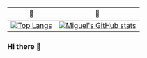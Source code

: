 | :footprints: | :memo: |
|- |-|
|[![Top Langs](https://github-readme-stats.vercel.app/api/top-langs/?username=N1b3lung0&layout=compact&theme=github_dark)](https://github.com/anuraghazra/github-readme-stats) | [![Miguel's GitHub stats](https://github-readme-stats.vercel.app/api?username=N1b3lung0&count_private=true&show_icons=true&theme=github_dark)](https://github.com/anuraghazra/github-readme-stats) |




### Hi there 👋

<!--
**N1b3lung0/N1b3lung0** is a ✨ _special_ ✨ repository because its `README.md` (this file) appears on your GitHub profile.

Here are some ideas to get you started:

- 🔭 I’m currently working on ...
- 🌱 I’m currently learning ...
- 👯 I’m looking to collaborate on ...
- 🤔 I’m looking for help with ...
- 💬 Ask me about ...
- 📫 How to reach me: ...
- 😄 Pronouns: ...
- ⚡ Fun fact: ...
-->
